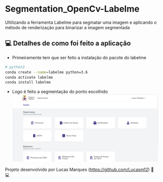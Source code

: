 # Segmentation_OpenCv-Labelme
Ultilizando a ferramenta Labelme para segmatar uma imagem e aplicando o método de renderização para binarizar a imagem segmentada
## :computer: Detalhes de como foi feito a aplicação
- Primeiramente tem que ser feito a instalação do pacote do labelme
```bash
# python3
conda create --name=labelme python=3.6
conda activate labelme
conda install labelme
```
- Logo é feito a segmentação do ponto escolhido
![img1](https://github.com/Lucasm12/Tela_Painel/blob/master/modules/images/print.png)


Projeto desenvolvido por Lucas Marques (https://github.com/Lucasm12) :man::computer:
